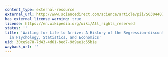 ```yaml
---
content_type: external-resource
external_url: http://www.sciencedirect.com/science/article/pii/S0304407607001108
has_external_license_warning: true
license: https://en.wikipedia.org/wiki/All_rights_reserved
status: ''
title: 'Waiting for Life to Arrive: A History of the Regression-discontinuity Design
  in Psychology, Statistics, and Economics'
uid: 30ce9e78-7d43-4d61-bed7-9d9ae1c55b1e
wayback_url: ''
---
```

